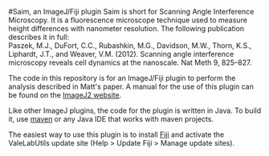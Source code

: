 #Saim, an ImageJ/Fiji plugin
Saim is short for Scanning Angle Interference Microscopy.  It is a fluorescence microscope technique used 
to measure height differences with nanometer resolution.  The following publication describes it in full:  
Paszek, M.J., DuFort, C.C., Rubashkin, M.G., Davidson, M.W., Thorn, K.S., Liphardt, J.T., and Weaver, V.M. (2012). 
Scanning angle interference microscopy reveals cell dynamics at the nanoscale. Nat Meth 9, 825–827.

The code in this repository is for an ImageJ/Fiji plugin to perform the analysis described in Matt's paper.  A manual for the use of this plugin can be found on the [ImageJ2 website](http://imagej.net/Saim).   

Like other ImageJ plugins, the code for the plugin is written in Java.  To build it, use [maven](https://maven.apache.org) or any Java IDE that works with maven projects.

The easiest way to use this plugin is to install [Fiji](http://imagej.net/Fiji/Downloads) and activate the ValeLabUtils update site (Help > Update Fiji > Manage update sites).  

